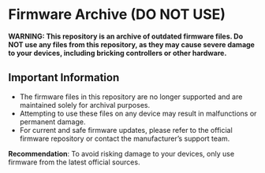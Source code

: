 # Firmware Archive (DO NOT USE)

**WARNING: This repository is an archive of outdated firmware files. Do NOT use any files from this repository, as they may cause severe damage to your devices, including bricking controllers or other hardware.**

## Important Information
- The firmware files in this repository are no longer supported and are maintained solely for archival purposes.
- Attempting to use these files on any device may result in malfunctions or permanent damage.
- For current and safe firmware updates, please refer to the official firmware repository or contact the manufacturer’s support team.

**Recommendation**: To avoid risking damage to your devices, only use firmware from the latest official sources.
